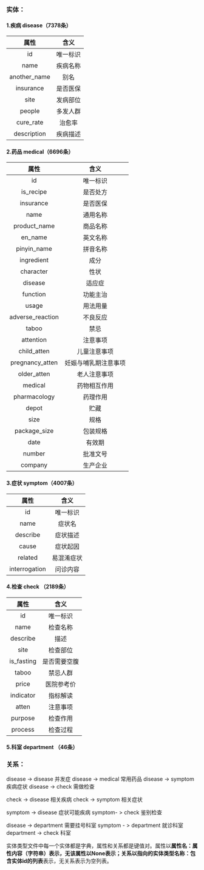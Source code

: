 ### 实体：

#### 1.疾病  disease（7378条）

|     属性     |   含义   |
| :----------: | :------: |
|      id      | 唯一标识 |
|     name     | 疾病名称 |
| another_name |   别名   |
|  insurance   | 是否医保 |
|     site     | 发病部位 |
|    people    | 多发人群 |
|  cure_rate   |  治愈率  |
| description  | 疾病描述 |

#### 2.药品  medical（6696条）

|       属性       |         含义         |
| :--------------: | :------------------: |
|        id        |       唯一标识       |
|    is_recipe     |       是否处方       |
|    insurance     |       是否医保       |
|   name    |       通用名称       |
|   product_name   |       商品名称       |
|     en_name      |       英文名称       |
|   pinyin_name    |       拼音名称       |
|    ingredient    |         成分         |
|    character     |         性状         |
|     disease      |        适应症        |
|     function     |       功能主治       |
|      usage       |       用法用量       |
| adverse_reaction |       不良反应       |
|      taboo       |         禁忌         |
|    attention     |       注意事项       |
|   child_atten    |     儿童注意事项     |
| pregnancy_atten  | 妊娠与哺乳期注意事项 |
|   older_atten    |     老人注意事项     |
|     medical      |     药物相互作用     |
|   pharmacology   |       药理作用       |
|      depot       |         贮藏         |
|       size       |         规格         |
|   package_size   |       包装规格       |
|       date       |        有效期        |
|      number      |       批准文号       |
|     company      |       生产企业       |

#### 3.症状  symptom（4007条）

|     属性      |    含义    |
| :-----------: | :--------: |
|      id       |  唯一标识  |
|     name      |   症状名   |
|   describe    |  症状描述  |
|     cause     |  症状起因  |
|    related    | 易混淆症状 |
| interrogation |  问诊内容  |

#### 4.检查  check （2189条）

|    属性    |     含义     |
| :--------: | :----------: |
|     id     |   唯一标识   |
|    name    |   检查名称   |
|  describe  |     描述     |
|    site    |   检查部位   |
| is_fasting | 是否需要空腹 |
|   taboo    |   禁忌人群   |
|   price    |  医院参考价  |
| indicator  |   指标解读   |
|   atten    |   注意事项   |
|  purpose   |   检查作用   |
|  process   |   检查过程   |

#### 5.科室  department （46条）

### 关系：

disease -> disease  并发症
disease -> medical  常用药品
disease -> symptom  疾病症状
disease -> check  需做检查

check -> disease 相关疾病
check ->  symptom  相关症状

symptom -> disease 症状可能疾病
symptom- > check  鉴别检查

disease -> department 需要挂号科室
symptom - > department 就诊科室
department -> check 科室



实体类型文件中每一个实体都是字典，属性和关系都是键值对。属性以**属性名：属性内容（字符串）**表示，无该属性以None表示；关系以**指向的实体类型名称：包含实体id的列表**表示，无关系表示为空列表。
